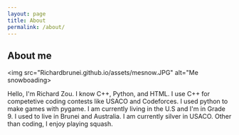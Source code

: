 ```yaml
---
layout: page
title: About
permalink: /about/
---
```


## About me
<img src="Richardbrunei.github.io/assets/mesnow.JPG" alt="Me snowboading>

Hello, I'm Richard Zou. I know C++, Python, and HTML. I use C++ for competetive coding contests like USACO and Codeforces. I used python to make games with pygame. I am currently living in the U.S and I'm in Grade 9. I used to live in Brunei and Australia. I am currently silver in USACO. Other than coding, I enjoy playing squash.
